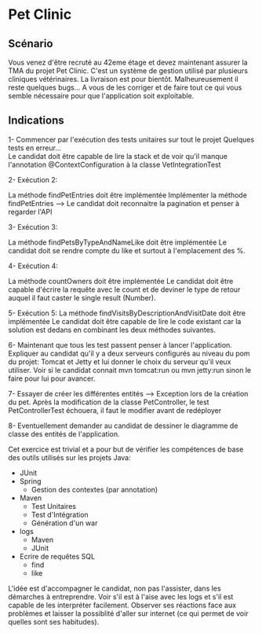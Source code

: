 # Pet Clinic

## Scénario

Vous venez d'être recruté au 42eme étage et devez maintenant assurer la TMA du projet Pet Clinic.
C'est un système de gestion utilisé par plusieurs cliniques vétérinaires. La livraison est pour bientôt. Malheureusement il reste quelques bugs...
A vous de les corriger et de faire tout ce qui vous semble nécessaire pour que l'application soit exploitable.


## Indications

1- Commencer par l'exécution des tests unitaires sur tout le projet
Quelques tests en erreur...  
Le candidat doit être capable de lire la stack et de voir qu'il manque l'annotation @ContextConfiguration à la classe VetIntegrationTest

2- Exécution 2:

La méthode findPetEntries doit être implémentée	
Implémenter la méthode findPetEntries --> Le candidat doit reconnaitre la pagination et penser à regarder l'API

3- Exécution 3:

La méthode findPetsByTypeAndNameLike doit être implémentée
Le candidat doit se rendre compte du like et surtout à l'emplacement des %.

4- Exécution 4:

La méthode countOwners doit être implémentée
Le candidat doit être capable d'écrire la requête avec le count et de deviner le type de retour auquel il faut caster le single result (Number).

5- Exécution 5:
La méthode findVisitsByDescriptionAndVisitDate doit être implémentée
Le candidat doit être capable de lire le code existant car la solution est dedans en combinant les deux méthodes suivantes.

6- Maintenant que tous les test passent penser à lancer l'application.
Expliquer au candidat qu'il y a deux serveurs configurés au niveau du pom du projet: Tomcat et Jetty et lui donner le choix du serveur qu'il veux utiliser.
Voir si le candidat connait mvn tomcat:run ou mvn jetty:run sinon le faire pour lui pour avancer.

7- Essayer de créer les différentes entités --> Exception lors de la création du pet.
	Après la modification de la classe PetController, le test PetControllerTest échouera, il faut le modifier avant de redéployer

8- Eventuellement demander au candidat de dessiner le diagramme de classe des entités de l'application.

Cet exercice est trivial et a pour but de vérifier les compétences de base des outils utilisés sur les projets Java:
- JUnit
- Spring
	- Gestion des contextes (par annotation)
- Maven
	- Test Unitaires
	- Test d'Intégration
	- Génération d'un war
- logs
	- Maven
	- JUnit
- Ecrire de requêtes SQL
	- find
	- like

L'idée est d'accompagner le candidat, non pas l'assister, dans les démarches à entreprendre.
Voir s'il est à l'aise avec les logs et s'il est capable de les interpréter facilement.
Observer ses réactions face aux problèmes et laisser la possiblité d'aller sur internet (ce qui permet de voir quelles sont ses habitudes).
